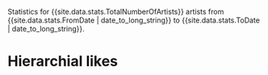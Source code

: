 Statistics for {{site.data.stats.TotalNumberOfArtists}} artists from {{site.data.stats.FromDate | date_to_long_string}} to {{site.data.stats.ToDate | date_to_long_string}}.

# Hierarchial likes
<!-- <iframe src="artistHierarchialGraph.html" width="960" height="960" scrolling="no"></iframe> -->
